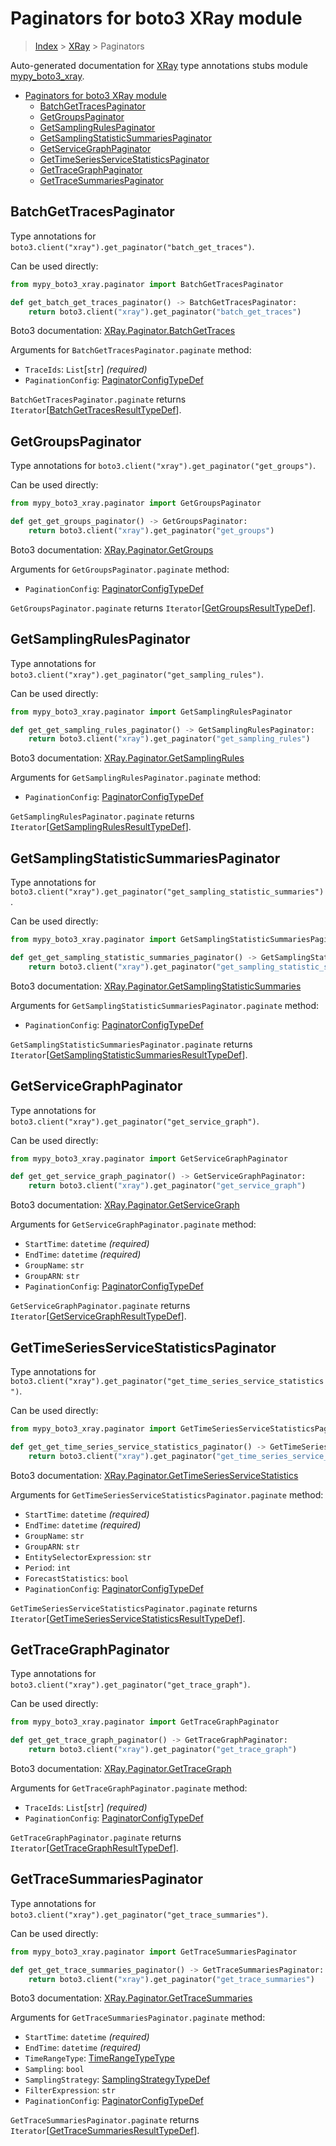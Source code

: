 # Paginators for boto3 XRay module

> [Index](..) > [XRay](.) > Paginators

Auto-generated documentation for
[XRay](https://boto3.amazonaws.com/v1/documentation/api/1.17.74/reference/services/xray.html#XRay)
type annotations stubs module
[mypy_boto3_xray](https://pypi.org/project/mypy-boto3-xray/).

- [Paginators for boto3 XRay module](#paginators-for-boto3-xray-module)
  - [BatchGetTracesPaginator](#batchgettracespaginator)
  - [GetGroupsPaginator](#getgroupspaginator)
  - [GetSamplingRulesPaginator](#getsamplingrulespaginator)
  - [GetSamplingStatisticSummariesPaginator](#getsamplingstatisticsummariespaginator)
  - [GetServiceGraphPaginator](#getservicegraphpaginator)
  - [GetTimeSeriesServiceStatisticsPaginator](#gettimeseriesservicestatisticspaginator)
  - [GetTraceGraphPaginator](#gettracegraphpaginator)
  - [GetTraceSummariesPaginator](#gettracesummariespaginator)

## BatchGetTracesPaginator

Type annotations for `boto3.client("xray").get_paginator("batch_get_traces")`.

Can be used directly:

```python
from mypy_boto3_xray.paginator import BatchGetTracesPaginator

def get_batch_get_traces_paginator() -> BatchGetTracesPaginator:
    return boto3.client("xray").get_paginator("batch_get_traces")
```

Boto3 documentation:
[XRay.Paginator.BatchGetTraces](https://boto3.amazonaws.com/v1/documentation/api/1.17.74/reference/services/xray.html#XRay.Paginator.BatchGetTraces)

Arguments for `BatchGetTracesPaginator.paginate` method:

- `TraceIds`: `List`\[`str`\] *(required)*
- `PaginationConfig`:
  [PaginatorConfigTypeDef](./type_defs.md#paginatorconfigtypedef)

`BatchGetTracesPaginator.paginate` returns
`Iterator`\[[BatchGetTracesResultTypeDef](./type_defs.md#batchgettracesresulttypedef)\].

## GetGroupsPaginator

Type annotations for `boto3.client("xray").get_paginator("get_groups")`.

Can be used directly:

```python
from mypy_boto3_xray.paginator import GetGroupsPaginator

def get_get_groups_paginator() -> GetGroupsPaginator:
    return boto3.client("xray").get_paginator("get_groups")
```

Boto3 documentation:
[XRay.Paginator.GetGroups](https://boto3.amazonaws.com/v1/documentation/api/1.17.74/reference/services/xray.html#XRay.Paginator.GetGroups)

Arguments for `GetGroupsPaginator.paginate` method:

- `PaginationConfig`:
  [PaginatorConfigTypeDef](./type_defs.md#paginatorconfigtypedef)

`GetGroupsPaginator.paginate` returns
`Iterator`\[[GetGroupsResultTypeDef](./type_defs.md#getgroupsresulttypedef)\].

## GetSamplingRulesPaginator

Type annotations for
`boto3.client("xray").get_paginator("get_sampling_rules")`.

Can be used directly:

```python
from mypy_boto3_xray.paginator import GetSamplingRulesPaginator

def get_get_sampling_rules_paginator() -> GetSamplingRulesPaginator:
    return boto3.client("xray").get_paginator("get_sampling_rules")
```

Boto3 documentation:
[XRay.Paginator.GetSamplingRules](https://boto3.amazonaws.com/v1/documentation/api/1.17.74/reference/services/xray.html#XRay.Paginator.GetSamplingRules)

Arguments for `GetSamplingRulesPaginator.paginate` method:

- `PaginationConfig`:
  [PaginatorConfigTypeDef](./type_defs.md#paginatorconfigtypedef)

`GetSamplingRulesPaginator.paginate` returns
`Iterator`\[[GetSamplingRulesResultTypeDef](./type_defs.md#getsamplingrulesresulttypedef)\].

## GetSamplingStatisticSummariesPaginator

Type annotations for
`boto3.client("xray").get_paginator("get_sampling_statistic_summaries")`.

Can be used directly:

```python
from mypy_boto3_xray.paginator import GetSamplingStatisticSummariesPaginator

def get_get_sampling_statistic_summaries_paginator() -> GetSamplingStatisticSummariesPaginator:
    return boto3.client("xray").get_paginator("get_sampling_statistic_summaries")
```

Boto3 documentation:
[XRay.Paginator.GetSamplingStatisticSummaries](https://boto3.amazonaws.com/v1/documentation/api/1.17.74/reference/services/xray.html#XRay.Paginator.GetSamplingStatisticSummaries)

Arguments for `GetSamplingStatisticSummariesPaginator.paginate` method:

- `PaginationConfig`:
  [PaginatorConfigTypeDef](./type_defs.md#paginatorconfigtypedef)

`GetSamplingStatisticSummariesPaginator.paginate` returns
`Iterator`\[[GetSamplingStatisticSummariesResultTypeDef](./type_defs.md#getsamplingstatisticsummariesresulttypedef)\].

## GetServiceGraphPaginator

Type annotations for `boto3.client("xray").get_paginator("get_service_graph")`.

Can be used directly:

```python
from mypy_boto3_xray.paginator import GetServiceGraphPaginator

def get_get_service_graph_paginator() -> GetServiceGraphPaginator:
    return boto3.client("xray").get_paginator("get_service_graph")
```

Boto3 documentation:
[XRay.Paginator.GetServiceGraph](https://boto3.amazonaws.com/v1/documentation/api/1.17.74/reference/services/xray.html#XRay.Paginator.GetServiceGraph)

Arguments for `GetServiceGraphPaginator.paginate` method:

- `StartTime`: `datetime` *(required)*
- `EndTime`: `datetime` *(required)*
- `GroupName`: `str`
- `GroupARN`: `str`
- `PaginationConfig`:
  [PaginatorConfigTypeDef](./type_defs.md#paginatorconfigtypedef)

`GetServiceGraphPaginator.paginate` returns
`Iterator`\[[GetServiceGraphResultTypeDef](./type_defs.md#getservicegraphresulttypedef)\].

## GetTimeSeriesServiceStatisticsPaginator

Type annotations for
`boto3.client("xray").get_paginator("get_time_series_service_statistics")`.

Can be used directly:

```python
from mypy_boto3_xray.paginator import GetTimeSeriesServiceStatisticsPaginator

def get_get_time_series_service_statistics_paginator() -> GetTimeSeriesServiceStatisticsPaginator:
    return boto3.client("xray").get_paginator("get_time_series_service_statistics")
```

Boto3 documentation:
[XRay.Paginator.GetTimeSeriesServiceStatistics](https://boto3.amazonaws.com/v1/documentation/api/1.17.74/reference/services/xray.html#XRay.Paginator.GetTimeSeriesServiceStatistics)

Arguments for `GetTimeSeriesServiceStatisticsPaginator.paginate` method:

- `StartTime`: `datetime` *(required)*
- `EndTime`: `datetime` *(required)*
- `GroupName`: `str`
- `GroupARN`: `str`
- `EntitySelectorExpression`: `str`
- `Period`: `int`
- `ForecastStatistics`: `bool`
- `PaginationConfig`:
  [PaginatorConfigTypeDef](./type_defs.md#paginatorconfigtypedef)

`GetTimeSeriesServiceStatisticsPaginator.paginate` returns
`Iterator`\[[GetTimeSeriesServiceStatisticsResultTypeDef](./type_defs.md#gettimeseriesservicestatisticsresulttypedef)\].

## GetTraceGraphPaginator

Type annotations for `boto3.client("xray").get_paginator("get_trace_graph")`.

Can be used directly:

```python
from mypy_boto3_xray.paginator import GetTraceGraphPaginator

def get_get_trace_graph_paginator() -> GetTraceGraphPaginator:
    return boto3.client("xray").get_paginator("get_trace_graph")
```

Boto3 documentation:
[XRay.Paginator.GetTraceGraph](https://boto3.amazonaws.com/v1/documentation/api/1.17.74/reference/services/xray.html#XRay.Paginator.GetTraceGraph)

Arguments for `GetTraceGraphPaginator.paginate` method:

- `TraceIds`: `List`\[`str`\] *(required)*
- `PaginationConfig`:
  [PaginatorConfigTypeDef](./type_defs.md#paginatorconfigtypedef)

`GetTraceGraphPaginator.paginate` returns
`Iterator`\[[GetTraceGraphResultTypeDef](./type_defs.md#gettracegraphresulttypedef)\].

## GetTraceSummariesPaginator

Type annotations for
`boto3.client("xray").get_paginator("get_trace_summaries")`.

Can be used directly:

```python
from mypy_boto3_xray.paginator import GetTraceSummariesPaginator

def get_get_trace_summaries_paginator() -> GetTraceSummariesPaginator:
    return boto3.client("xray").get_paginator("get_trace_summaries")
```

Boto3 documentation:
[XRay.Paginator.GetTraceSummaries](https://boto3.amazonaws.com/v1/documentation/api/1.17.74/reference/services/xray.html#XRay.Paginator.GetTraceSummaries)

Arguments for `GetTraceSummariesPaginator.paginate` method:

- `StartTime`: `datetime` *(required)*
- `EndTime`: `datetime` *(required)*
- `TimeRangeType`: [TimeRangeTypeType](./literals.md#timerangetypetype)
- `Sampling`: `bool`
- `SamplingStrategy`:
  [SamplingStrategyTypeDef](./type_defs.md#samplingstrategytypedef)
- `FilterExpression`: `str`
- `PaginationConfig`:
  [PaginatorConfigTypeDef](./type_defs.md#paginatorconfigtypedef)

`GetTraceSummariesPaginator.paginate` returns
`Iterator`\[[GetTraceSummariesResultTypeDef](./type_defs.md#gettracesummariesresulttypedef)\].

